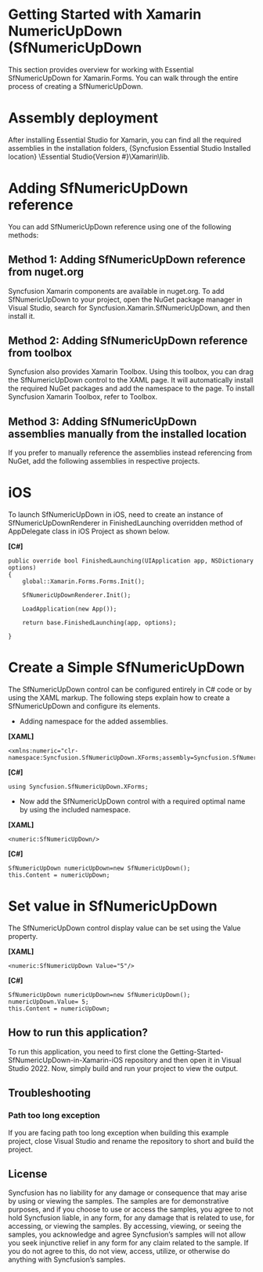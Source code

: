 # Getting Started with Xamarin NumericUpDown (SfNumericUpDown

This section provides overview for working with Essential SfNumericUpDown for Xamarin.Forms. You can walk through the entire process of creating a SfNumericUpDown.

# Assembly deployment
After installing Essential Studio for Xamarin, you can find all the required assemblies in the installation folders, {Syncfusion Essential Studio Installed location} \Essential Studio\{Version #}\Xamarin\lib.

# Adding SfNumericUpDown reference
You can add SfNumericUpDown reference using one of the following methods:

## Method 1: Adding SfNumericUpDown reference from nuget.org

Syncfusion Xamarin components are available in nuget.org. To add SfNumericUpDown to your project, open the NuGet package manager in Visual Studio, search for Syncfusion.Xamarin.SfNumericUpDown, and then install it.

## Method 2: Adding SfNumericUpDown reference from toolbox

Syncfusion also provides Xamarin Toolbox. Using this toolbox, you can drag the SfNumericUpDown control to the XAML page. It will automatically install the required NuGet packages and add the namespace to the page. To install Syncfusion Xamarin Toolbox, refer to Toolbox.

## Method 3: Adding SfNumericUpDown assemblies manually from the installed location

If you prefer to manually reference the assemblies instead referencing from NuGet, add the following assemblies in respective projects.

# iOS
To launch SfNumericUpDown in iOS, need to create an instance of SfNumericUpDownRenderer in FinishedLaunching overridden method of AppDelegate class in iOS Project as shown below.

**[C#]**
```
public override bool FinishedLaunching(UIApplication app, NSDictionary options)
{
	global::Xamarin.Forms.Forms.Init();

	SfNumericUpDownRenderer.Init();

	LoadApplication(new App());

	return base.FinishedLaunching(app, options);
   
}
```
# Create a Simple SfNumericUpDown
The SfNumericUpDown control can be configured entirely in C# code or by using the XAML markup. The following steps explain how to create a SfNumericUpDown and configure its elements.

*	Adding namespace for the added assemblies.

**[XAML]**
```
<xmlns:numeric="clr-namespace:Syncfusion.SfNumericUpDown.XForms;assembly=Syncfusion.SfNumericUpDown.XForms"/>
```
**[C#]**
```
using Syncfusion.SfNumericUpDown.XForms;
```
*	Now add the SfNumericUpDown control with a required optimal name by using the included namespace.

**[XAML]**
```
<numeric:SfNumericUpDown/>
```
**[C#]**

```
SfNumericUpDown numericUpDown=new SfNumericUpDown();
this.Content = numericUpDown;
```
# Set value in SfNumericUpDown
The SfNumericUpDown control display value can be set using the Value property.

**[XAML]**
```
<numeric:SfNumericUpDown Value="5"/>
```
**[C#]**
```
SfNumericUpDown numericUpDown=new SfNumericUpDown();
numericUpDown.Value= 5;
this.Content = numericUpDown;
```
## How to run this application?

To run this application, you need to first clone the Getting-Started-SfNumericUpDown-in-Xamarin-iOS repository and then open it in Visual Studio 2022. Now, simply build and run your project to view the output.

## <a name="troubleshooting"></a>Troubleshooting ##
### Path too long exception
If you are facing path too long exception when building this example project, close Visual Studio and rename the repository to short and build the project.

## License

Syncfusion has no liability for any damage or consequence that may arise by using or viewing the samples. The samples are for demonstrative purposes, and if you choose to use or access the samples, you agree to not hold Syncfusion liable, in any form, for any damage that is related to use, for accessing, or viewing the samples. By accessing, viewing, or seeing the samples, you acknowledge and agree Syncfusion’s samples will not allow you seek injunctive relief in any form for any claim related to the sample. If you do not agree to this, do not view, access, utilize, or otherwise do anything with Syncfusion’s samples.